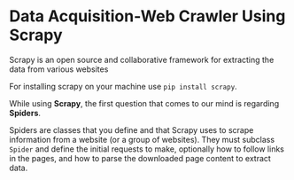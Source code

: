 # Data Acquisition-Web Crawler Using Scrapy

Scrapy is an open source and collaborative framework for extracting the data from various websites

For installing scrapy on your machine use ```pip install scrapy```.

While using **Scrapy**, the first question that comes to our mind is regarding **Spiders**.

Spiders are classes that you define and that Scrapy uses to scrape information from a website (or a group of websites). They must subclass `Spider` and define the initial requests to make, optionally how to follow links in the pages, and how to parse the downloaded page content to extract data.

